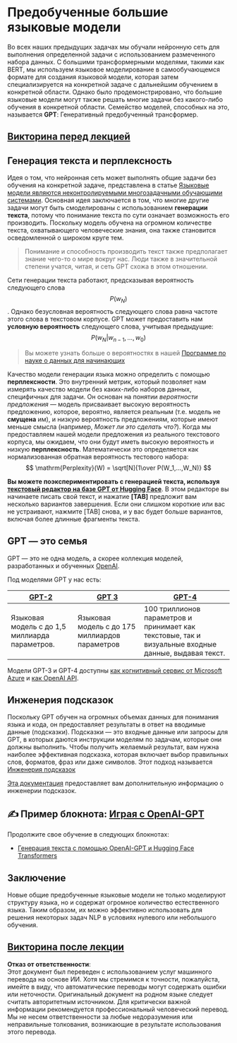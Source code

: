 # Предобученные большие языковые модели

Во всех наших предыдущих задачах мы обучали нейронную сеть для выполнения определенной задачи с использованием размеченного набора данных. С большими трансформерными моделями, такими как BERT, мы используем языковое моделирование в самообучающемся формате для создания языковой модели, которая затем специализируется на конкретной задаче с дальнейшим обучением в конкретной области. Однако было продемонстрировано, что большие языковые модели могут также решать многие задачи без какого-либо обучения в конкретной области. Семейство моделей, способных на это, называется **GPT**: Генеративный предобученный трансформер.

## [Викторина перед лекцией](https://red-field-0a6ddfd03.1.azurestaticapps.net/quiz/120)

## Генерация текста и перплексность

Идея о том, что нейронная сеть может выполнять общие задачи без обучения на конкретной задаче, представлена в статье [Языковые модели являются неконтролируемыми многозадачными обучающими системами](https://cdn.openai.com/better-language-models/language_models_are_unsupervised_multitask_learners.pdf). Основная идея заключается в том, что многие другие задачи могут быть смоделированы с использованием **генерации текста**, потому что понимание текста по сути означает возможность его производить. Поскольку модель обучена на огромном количестве текста, охватывающего человеческие знания, она также становится осведомленной о широком круге тем.

> Понимание и способность производить текст также предполагает знание чего-то о мире вокруг нас. Люди также в значительной степени учатся, читая, и сеть GPT схожа в этом отношении.

Сети генерации текста работают, предсказывая вероятность следующего слова $$P(w_N)$$. Однако безусловная вероятность следующего слова равна частоте этого слова в текстовом корпусе. GPT может предоставить нам **условную вероятность** следующего слова, учитывая предыдущие: $$P(w_N | w_{n-1}, ..., w_0)$$

> Вы можете узнать больше о вероятностях в нашей [Программе по науке о данных для начинающих](https://github.com/microsoft/Data-Science-For-Beginners/tree/main/1-Introduction/04-stats-and-probability)

Качество модели генерации языка можно определить с помощью **перплексности**. Это внутренний метрик, который позволяет нам измерять качество модели без каких-либо наборов данных, специфичных для задачи. Он основан на понятии *вероятности предложения* — модель присваивает высокую вероятность предложению, которое, вероятно, является реальным (т.е. модель не **смущена** им), и низкую вероятность предложениям, которые имеют меньше смысла (например, *Может ли это сделать что?*). Когда мы предоставляем нашей модели предложения из реального текстового корпуса, мы ожидаем, что они будут иметь высокую вероятность и низкую **перплексность**. Математически это определяется как нормализованная обратная вероятность тестового набора:
$$
\mathrm{Perplexity}(W) = \sqrt[N]{1\over P(W_1,...,W_N)}
$$ 

**Вы можете поэкспериментировать с генерацией текста, используя [текстовый редактор на базе GPT от Hugging Face](https://transformer.huggingface.co/doc/gpt2-large)**. В этом редакторе вы начинаете писать свой текст, и нажатие **[TAB]** предложит вам несколько вариантов завершения. Если они слишком короткие или вас не устраивают, нажмите [TAB] снова, и у вас будет больше вариантов, включая более длинные фрагменты текста.

## GPT — это семья

GPT — это не одна модель, а скорее коллекция моделей, разработанных и обученных [OpenAI](https://openai.com). 

Под моделями GPT у нас есть:

| [GPT-2](https://huggingface.co/docs/transformers/model_doc/gpt2#openai-gpt2) | [GPT 3](https://openai.com/research/language-models-are-few-shot-learners) | [GPT-4](https://openai.com/gpt-4) |
| -- | -- | -- |
| Языковая модель с до 1,5 миллиарда параметров. | Языковая модель с до 175 миллиардов параметров | 100 триллионов параметров и принимает как текстовые, так и визуальные входные данные, выдавая текст. |

Модели GPT-3 и GPT-4 доступны [как когнитивный сервис от Microsoft Azure](https://azure.microsoft.com/en-us/services/cognitive-services/openai-service/#overview?WT.mc_id=academic-77998-cacaste) и [как OpenAI API](https://openai.com/api/).

## Инженерия подсказок

Поскольку GPT обучен на огромных объемах данных для понимания языка и кода, он предоставляет результаты в ответ на вводимые данные (подсказки). Подсказки — это входные данные или запросы для GPT, в которых даются инструкции моделям по задачам, которые они должны выполнить. Чтобы получить желаемый результат, вам нужна наиболее эффективная подсказка, которая включает выбор правильных слов, форматов, фраз или даже символов. Этот подход называется [Инженерия подсказок](https://learn.microsoft.com/en-us/shows/ai-show/the-basics-of-prompt-engineering-with-azure-openai-service?WT.mc_id=academic-77998-bethanycheum)

[Эта документация](https://learn.microsoft.com/en-us/semantic-kernel/prompt-engineering/?WT.mc_id=academic-77998-bethanycheum) предоставляет вам дополнительную информацию о инженерии подсказок.

## ✍️ Пример блокнота: [Играя с OpenAI-GPT](../../../../../lessons/5-NLP/20-LangModels/GPT-PyTorch.ipynb)

Продолжите свое обучение в следующих блокнотах:

* [Генерация текста с помощью OpenAI-GPT и Hugging Face Transformers](../../../../../lessons/5-NLP/20-LangModels/GPT-PyTorch.ipynb)

## Заключение

Новые общие предобученные языковые модели не только моделируют структуру языка, но и содержат огромное количество естественного языка. Таким образом, их можно эффективно использовать для решения некоторых задач NLP в условиях нулевого или небольшого обучения.

## [Викторина после лекции](https://red-field-0a6ddfd03.1.azurestaticapps.net/quiz/220)

**Отказ от ответственности**:  
Этот документ был переведен с использованием услуг машинного перевода на основе ИИ. Хотя мы стремимся к точности, пожалуйста, имейте в виду, что автоматические переводы могут содержать ошибки или неточности. Оригинальный документ на родном языке следует считать авторитетным источником. Для критически важной информации рекомендуется профессиональный человеческий перевод. Мы не несем ответственности за любые недоразумения или неправильные толкования, возникающие в результате использования этого перевода.